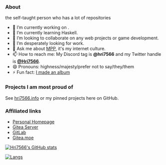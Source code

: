 ### About

the self-taught person who has a lot of repositories

- 🔭 I’m currently working on .
- 🌱 I’m currently learning Haskell.
- 👯 I’m looking to collaborate on any web projects or game development.
- 🤔 I’m desperately looking for work.
- 💬 Ask me about [MPP](https://multiplayerpiano.net), it's my internet culture.
- 📫 How to reach me: My Discord tag is **@hri7566** and my Twitter handle is **[@Hri7566](https://twitter.com/hri7566)**.
- 😄 Pronouns: highness/majesty/prefer not to say/they/them
- ⚡ Fun fact: [I made an album](https://www.youtube.com/watch?v=s7UQpu23y8s)

### Projects I am most proud of

See [hri7566.info](https://hri7566.info) or my pinned projects here on GitHub.

### Affiliated links

- [Personal Homepage](https://hri7566.info)
- [Gitea Server](https://git.hri7566.info)
- [GitLab](https://gitlab.com/hri7566)
- [Gitea.moe](https://gitea.moe/Hri7566)

<!--
**Hri7566/Hri7566** is a ✨ _special_ ✨ repository because its `README.md` (this file) appears on your GitHub profile.

Here are some ideas to get you started:

- 🔭 I’m currently working on ...
- 🌱 I’m currently learning ...
- 👯 I’m looking to collaborate on ...
- 🤔 I’m looking for help with ...
- 💬 Ask me about ...
- 📫 How to reach me: ...
- 😄 Pronouns: ...
- ⚡ Fun fact: ...
-->

[![Hri7566's GitHub stats](https://github-readme-stats.vercel.app/api?username=hri7566&show_icons=true&theme=dark)](https://metrics.lecoq.io/Hri7566?template=classic)

[![Langs](https://github-readme-stats.vercel.app/api/top-langs/?username=Hri7566&layout=compact&theme=dark)](https://metrics.lecoq.io/Hri7566?template=classic)
